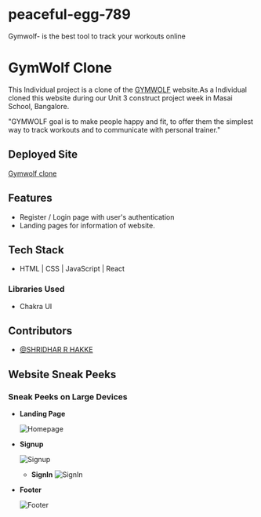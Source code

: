 # peaceful-egg-789
Gymwolf- is the best tool to track your workouts online

# GymWolf Clone

This Individual project is a clone of the [GYMWOLF](https://www.gymwolf.com/) website.As a Individual cloned this website during our Unit 3 construct project week in Masai School, Bangalore.

"GYMWOLF goal is to make people happy and fit, to offer them the simplest way to track workouts and to communicate with personal trainer."

## Deployed Site

[Gymwolf clone](https://gymwolf-shridhar1998.vercel.app/)

## Features

- Register / Login page with user's authentication
- Landing pages for information of website.


## Tech Stack

- HTML | CSS | JavaScript | React 

### Libraries Used

- Chakra UI

## Contributors
- [@SHRIDHAR R HAKKE](https://github.com/Shridhar1998)

## Website Sneak Peeks

### Sneak Peeks on Large Devices

- **Landing Page**

  ![Homepage](https://miro.medium.com/max/1400/1*IAH29AMQiLDD3rBzpQQjOw.png)
  
- **Signup**

  ![Signup]()

  - **SignIn**
    ![SignIn]()

- **Footer**

  ![Footer]()
